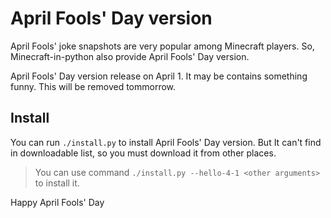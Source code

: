 # April Fools' Day version
April Fools' joke snapshots are very popular among Minecraft players. 
So, Minecraft-in-python also provide April Fools' Day version.

April Fools' Day version release on April 1. It may be contains something funny. This will be removed tommorrow.

## Install
You can run `./install.py` to install April Fools' Day version. 
But It can't find in downloadable list, so you must download it from other places.

> You can use command `./install.py --hello-4-1 <other arguments>` to install it.

Happy April Fools' Day
